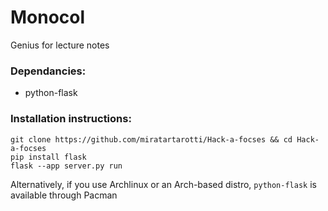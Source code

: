 # Monocol
Genius for lecture notes

### Dependancies:
* python-flask

### Installation instructions:
```
git clone https://github.com/miratartarotti/Hack-a-focses && cd Hack-a-focses
pip install flask
flask --app server.py run
```
Alternatively, if you use Archlinux or an Arch-based distro, `python-flask` is available through Pacman
